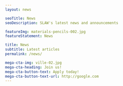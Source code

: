 ```yaml
---
layout: news

seoTitle: News
seoDescription: SLAW's latest news and announcements

featureImg: materials-pencils-002.jpg
featureStatement: News

title: News
subtitle: Latest articles
permalink: /news/

mega-cta-img: ville-02.jpg
mega-cta-heading: Join us!
mega-cta-button-text: Apply today!
mega-cta-button-text-url: http://google.com
---
```

